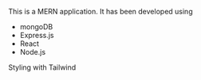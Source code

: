 This is a MERN application.
It has been developed using 
- mongoDB
- Express.js
- React
- Node.js

Styling with Tailwind


